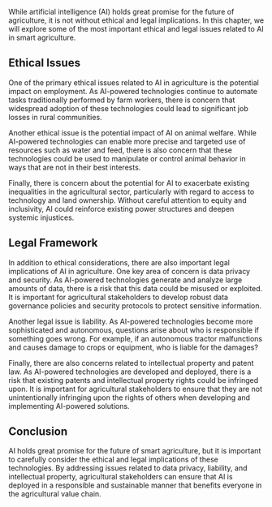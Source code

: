 
While artificial intelligence (AI) holds great promise for the future of agriculture, it is not without ethical and legal implications. In this chapter, we will explore some of the most important ethical and legal issues related to AI in smart agriculture.

Ethical Issues
--------------

One of the primary ethical issues related to AI in agriculture is the potential impact on employment. As AI-powered technologies continue to automate tasks traditionally performed by farm workers, there is concern that widespread adoption of these technologies could lead to significant job losses in rural communities.

Another ethical issue is the potential impact of AI on animal welfare. While AI-powered technologies can enable more precise and targeted use of resources such as water and feed, there is also concern that these technologies could be used to manipulate or control animal behavior in ways that are not in their best interests.

Finally, there is concern about the potential for AI to exacerbate existing inequalities in the agricultural sector, particularly with regard to access to technology and land ownership. Without careful attention to equity and inclusivity, AI could reinforce existing power structures and deepen systemic injustices.

Legal Framework
---------------

In addition to ethical considerations, there are also important legal implications of AI in agriculture. One key area of concern is data privacy and security. As AI-powered technologies generate and analyze large amounts of data, there is a risk that this data could be misused or exploited. It is important for agricultural stakeholders to develop robust data governance policies and security protocols to protect sensitive information.

Another legal issue is liability. As AI-powered technologies become more sophisticated and autonomous, questions arise about who is responsible if something goes wrong. For example, if an autonomous tractor malfunctions and causes damage to crops or equipment, who is liable for the damages?

Finally, there are also concerns related to intellectual property and patent law. As AI-powered technologies are developed and deployed, there is a risk that existing patents and intellectual property rights could be infringed upon. It is important for agricultural stakeholders to ensure that they are not unintentionally infringing upon the rights of others when developing and implementing AI-powered solutions.

Conclusion
----------

AI holds great promise for the future of smart agriculture, but it is important to carefully consider the ethical and legal implications of these technologies. By addressing issues related to data privacy, liability, and intellectual property, agricultural stakeholders can ensure that AI is deployed in a responsible and sustainable manner that benefits everyone in the agricultural value chain.
